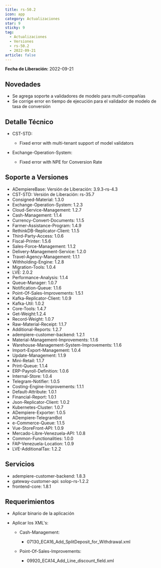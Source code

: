 ```yaml
---
title: rs-50.2
icon: app
category: Actualizaciones
star: 9
sticky: 9
tag:
  - Actualizaciones
  - Versiones
  - rs-50.2
  - 2022-09-21
article: false
---
```


**Fecha de Liberación:** 2022-09-21

## Novedades

- Se agrega soporte a validadores de modelo para multi-compañías
- Se corrige error en tiempo de ejecución para el validador de modelo de tasa de conversión


## Detalle Técnico

- CST-STD:

  - Fixed error with multi-tenant support of model validators

- Exchange-Operation-System:

  - Fixed error with NPE for Conversion Rate
  

## Soporte a Versiones

- ADempiereBase: Versión de Liberación: 3.9.3-rs-4.3
- CST-STD: Versión de Liberación: rs-35.7
- Consigned-Material: 1.3.0
- Exchange-Operation-System: 1.2.3
- Cloud-Service-Management: 1.2.7
- Cash-Management: 1.1.4
- Currency-Convert-Documents: 1.1.5
- Farmer-Assistance-Program: 1.4.9
- RethinkDB-Replicator-Client: 1.1.5
- Third-Party-Access: 1.0.6
- Fiscal-Printer: 1.5.6
- Sales-Force-Management: 1.1.2
- Delivery-Management-Service: 1.2.0
- Travel-Agency-Management: 1.1.1
- Withholding-Engine: 1.2.8
- Migration-Tools: 1.0.4
- LVE: 2.0.2
- Performance-Analysis: 1.1.4
- Queue-Manager: 1.0.7
- Notification-Queue: 1.1.6
- Point-Of-Sales-Improvements: 1.5.1
- Kafka-Replicator-Client: 1.0.9
- Kafka-Util: 1.0.2
- Core-Tools: 1.4.7
- Get-Weight:1.2.4
- Record-Weight: 1.0.7
- Raw-Material-Receipt: 1.1.7
- Additional-Reports: 1.2.7
- adempiere-customer-backend: 1.2.1
- Material-Management-Improvements: 1.1.6
- Warehouse-Management-System-Improvements: 1.1.6
- Import-Export-Management: 1.0.4
- Update-Management: 1.1.9
- Mini-Retail: 1.1.7
- Print-Queue: 1.1.4
- ERP-Payroll-Definition: 1.0.6
- Internal-Store: 1.0.4
- Telegram-Notifier: 1.0.5
- Costing-Engine-Improvements: 1.1.1
- Default-Attribute: 1.0.1
- Financial-Report: 1.0.1
- Json-Replicator-Client: 1.0.2
- Kubernetes-Cluster: 1.0.7
- ADempiere-Exporter: 1.0.5
- ADempiere-TelegramBot
- e-Commerce-Queue: 1.1.5
- Vue-StoreFront-API: 1.0.9
- Mercado-Libre-Venezuela-API: 1.0.8
- Common-Functionalities: 1.0.0
- FAP-Venezuela-Location: 1.0.9
- LVE-AdditionalTax: 1.2.2
## Servicios

- adempiere-customer-backend: 1.8.3
- gateway-customer-api: solop-rs-1.2.2
- frontend-core: 1.8.1

## Requerimientos

- Aplicar binario de la aplicación
- Aplicar los XML's:

  - Cash-Management:

    - 07130_ECA16_Add_SplitDeposit_for_Withdrawal.xml

  - Point-Of-Sales-Improvements:

    - 09920_ECA14_Add_Line_discount_field.xml
